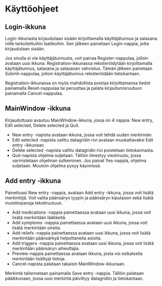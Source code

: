 # Käyttöohjeet

## Login-ikkuna
Login-ikkunasta kirjaudutaan sisään kirjoittamalla käyttäjätunnus ja salasana niille tarkoitettuihin laatikoihin. Sen jälkeen painetaan Login-nappia, jotta kirjaudutaan sisään.

Jos sinulla ei ole käyttäjätunnusta, voit painaa Register-nappulaa, jolloin avataan uusi ikkuna. Registration-ikkunassa rekisteröidytään kirjoittamalla käyttäjätunnus, salasana ja salasanan vahvistus. Tämän jälkeen painetaan Submit-nappulaa, jolloin käyttäjätunnus rekisteröidään tietokantaan.

Registration-ikkunassa on myös mahdollista poistaa kirjoittamansa tiedot painamalla Reset-nappulaa tai peruuttaa ja palata kirjautumisruutuun painamalla Cancel-nappulaa.


## MainWindow -ikkuna
 Kirjauduttuasi avautuu MainWindow-ikkuna, jossa on  4 nappia: New entry, Edit selected, Delete selected ja Quit.
* New entry -napista avataan ikkuna, jossa voit tehdä uuden merkinnän. 
* Edit selected -napista valittu datagridin rivi avataan muokattavaksi Edit entry -ikkunaan.
* Delete selected -napista valittu datagridin rivi poistetaan tietokannasta.
* Quit-napista ohjelma suljetaan. Tällöin ilmestyy viestiruutu, jossa varmistetaan ohjelman sulkeminen. Jos painat Yes-nappia, ohjelma suljetaan. Muutoin ohjelma pysyy käynnissä.

## Add entry -ikkuna
 Painettuasi New entry -nappia, avataan Add entry -ikkuna, jossa voit lisätä merkintöjä. Voit valita päänsäryn tyypin ja päänsäryn kiputason sekä lisätä muistiinpanoja tekstiruutuun.

* Add medications -nappia painettaessa avataan uusi ikkuna, jossa voit lisätä merkintään lääkkeitä.
* Add symptoms -nappia painettaessa avataan uusi ikkuna, jossa voit lisätä merkintään oireita.
* Add reliefs -nappia painettaessa avataan uusi ikkuna, jossa voit lisätä merkintään päänsärkyä helpottaneita asioita.
* Add triggers -nappia painettaessa avataan uusi ikkuna, jossa voit lisätä merkintään päänsäryn aiheuttajia.
* Preview-nappia painettaessa avataan ikkuna, josta voi esikatsella merkintään lisättyjä tietoja.
* Cancel-napista palataan takaisin MainWindow-ikkunaan.

Merkintä tallennetaan painamalla Save entry -nappia. Tällöin palataan pääikkunaan, jossa uusi merkintä päivittyy datagridiin ja tietokantaan.



